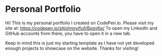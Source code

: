 # Personal Portfolio

Hi! This is my personal portfolio I created on CodePen.io. Please visit my site at: https://codepen.io/sitjohnny/full/BxgvKp/ To open my LinkedIn and GitHub accounts from there, you have to open it in a new tab.

Keep in mind this is just my starting template as I have not yet developed enough projects to showcase on the website. Thanks for visiting!
